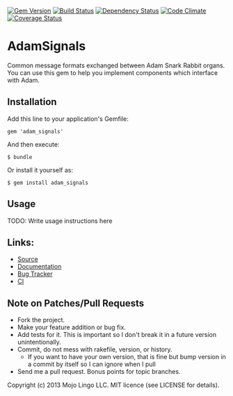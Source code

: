 [![Gem Version](https://badge.fury.io/rb/adam_signals.png)](https://rubygems.org/gems/adam_signals)
[![Build Status](https://secure.travis-ci.org/mojolingo/adam_signals.png?branch=develop)](http://travis-ci.org/mojolingo/adam_signals)
[![Dependency Status](https://gemnasium.com/mojolingo/adam_signals.png?travis)](https://gemnasium.com/mojolingo/adam_signals)
[![Code Climate](https://codeclimate.com/github/mojolingo/adam_signals.png)](https://codeclimate.com/github/mojolingo/adam_signals)
[![Coverage Status](https://coveralls.io/repos/mojolingo/adam_signals/badge.png?branch=develop)](https://coveralls.io/r/mojolingo/adam_signals)

# AdamSignals

Common message formats exchanged between Adam Snark Rabbit organs. You can use this gem to help you implement components which interface with Adam.

## Installation

Add this line to your application's Gemfile:

    gem 'adam_signals'

And then execute:

    $ bundle

Or install it yourself as:

    $ gem install adam_signals

## Usage

TODO: Write usage instructions here

## Links:
* [Source](https://github.com/mojolingo/adam_signals)
* [Documentation](http://rdoc.info/gems/adam_signals/frames)
* [Bug Tracker](https://github.com/mojolingo/adam_signals/issues)
* [CI](https://travis-ci.org/#!/mojolingo/adam_signals)

## Note on Patches/Pull Requests

* Fork the project.
* Make your feature addition or bug fix.
* Add tests for it. This is important so I don't break it in a future version unintentionally.
* Commit, do not mess with rakefile, version, or history.
  * If you want to have your own version, that is fine but bump version in a commit by itself so I can ignore when I pull
* Send me a pull request. Bonus points for topic branches.

Copyright (c) 2013 Mojo Lingo LLC. MIT licence (see LICENSE for details).
